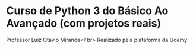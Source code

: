 # Curso de Python 3 do Básico Ao Avançado (com projetos reais)
Professor Luiz Otávio Miranda</ br>
Realizado pela plataforma da Udemy
